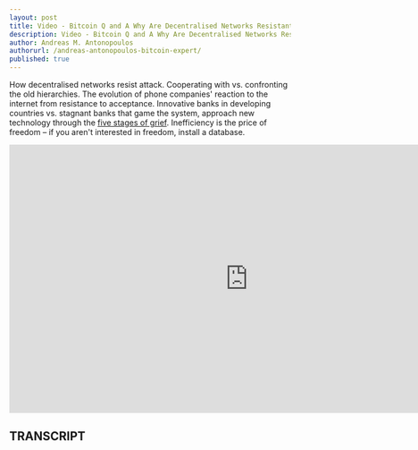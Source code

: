 ```yaml
---
layout: post
title: Video - Bitcoin Q and A Why Are Decentralised Networks Resistant
description: Video - Bitcoin Q and A Why Are Decentralised Networks Resistant
author: Andreas M. Antonopoulos
authorurl: /andreas-antonopoulos-bitcoin-expert/
published: true
---
```


<p>How decentralised networks resist attack. Cooperating with vs. confronting the old hierarchies. The evolution of phone companies' reaction to the internet from resistance to acceptance. Innovative banks in developing countries vs. stagnant banks that game the system, approach new technology through the <a href="/video-blockpay-bringing-crypto-masses/">five stages of grief</a>. Inefficiency is the price of freedom – if you aren't interested in freedom, install a database.</p>

<center><iframe width="854" height="480" src="https://www.youtube.com/embed/VupQFdGUdzU?list=PLPQwGV1aLnTsHvzevl9BAUlfsfwFfU7aP" frameborder="0" allowfullscreen></iframe></center>

<h2>TRANSCRIPT</h2>
